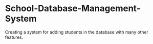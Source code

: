 # School-Database-Management-System
Creating a system for adding students in the database with many other features.
